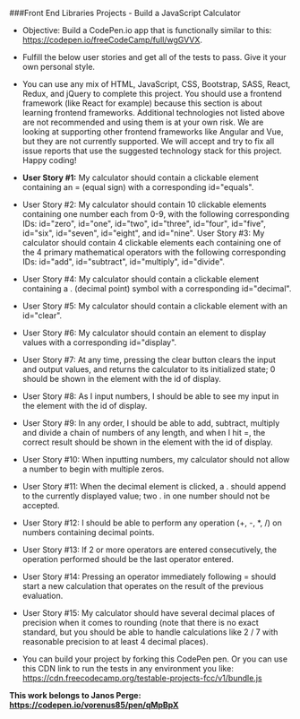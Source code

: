 ###Front End Libraries Projects - Build a JavaScript Calculator

* Objective: Build a CodePen.io app that is functionally similar to this: https://codepen.io/freeCodeCamp/full/wgGVVX.
* Fulfill the below user stories and get all of the tests to pass. Give it your own personal style.
* You can use any mix of HTML, JavaScript, CSS, Bootstrap, SASS, React, Redux, and jQuery to complete this project. You should use a frontend framework (like React for example) because this section is about learning frontend frameworks. Additional technologies not listed above are not recommended and using them is at your own risk. We are looking at supporting other frontend frameworks like Angular and Vue, but they are not currently supported. We will accept and try to fix all issue reports that use the suggested technology stack for this project. Happy coding!

* <b>User Story #1:</b> My calculator should contain a clickable element containing an = (equal sign) with a corresponding id="equals".
* User Story #2: My calculator should contain 10 clickable elements containing one number each from 0-9, with the following corresponding IDs: id="zero", id="one", id="two", id="three", id="four", id="five", id="six", id="seven", id="eight", and id="nine".
User Story #3: My calculator should contain 4 clickable elements each containing one of the 4 primary mathematical operators with the following corresponding IDs: id="add", id="subtract", id="multiply", id="divide".
* User Story #4: My calculator should contain a clickable element containing a . (decimal point) symbol with a corresponding id="decimal".
* User Story #5: My calculator should contain a clickable element with an id="clear".
* User Story #6: My calculator should contain an element to display values with a corresponding id="display".
* User Story #7: At any time, pressing the clear button clears the input and output values, and returns the calculator to its initialized state; 0 should be shown in the element with the id of display.
* User Story #8: As I input numbers, I should be able to see my input in the element with the id of display.
* User Story #9: In any order, I should be able to add, subtract, multiply and divide a chain of numbers of any length, and when I hit =, the correct result should be shown in the element with the id of display.
* User Story #10: When inputting numbers, my calculator should not allow a number to begin with multiple zeros.
* User Story #11: When the decimal element is clicked, a . should append to the currently displayed value; two . in one number should not be accepted.
* User Story #12: I should be able to perform any operation (+, -, *, /) on numbers containing decimal points.
* User Story #13: If 2 or more operators are entered consecutively, the operation performed should be the last operator entered.
* User Story #14: Pressing an operator immediately following = should start a new calculation that operates on the result of the previous evaluation.
* User Story #15: My calculator should have several decimal places of precision when it comes to rounding (note that there is no exact standard, but you should be able to handle calculations like 2 / 7 with reasonable precision to at least 4 decimal places).

* You can build your project by forking this CodePen pen. Or you can use this CDN link to run the tests in any environment you like: https://cdn.freecodecamp.org/testable-projects-fcc/v1/bundle.js

<b> This work belongs to Janos Perge: https://codepen.io/vorenus85/pen/qMpBpX </b>